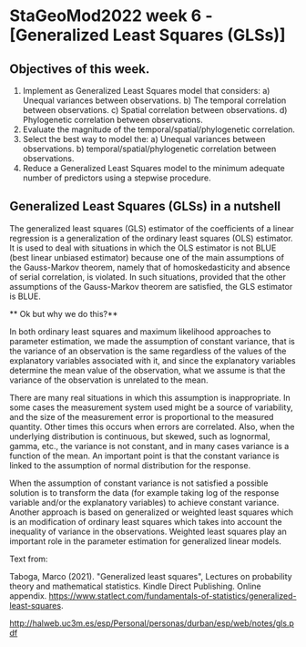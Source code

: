 # **StaGeoMod2022 week 6 -[Generalized Least Squares (GLSs)]**

## Objectives of this week.

1.	Implement as Generalized Least Squares model that considers:
  a) Unequal variances between observations.
  b) The temporal  correlation between observations. 
  c) Spatial correlation between observations. 
  d) Phylogenetic correlation between observations. 
2.	Evaluate the magnitude of the temporal/spatial/phylogenetic correlation.
3.  Select the best way to model the:
  a) Unequal variances between observations.
  b) temporal/spatial/phylogenetic correlation between observations.
4.	Reduce a Generalized Least Squares model to the minimum adequate number of predictors using a stepwise procedure.

## Generalized Least Squares (GLSs) in a nutshell

The generalized least squares (GLS) estimator of the coefficients of a linear regression is a generalization of the ordinary least squares (OLS) estimator. It is used to deal with situations in which the OLS estimator is not BLUE (best linear unbiased estimator) because one of the main assumptions of the Gauss-Markov theorem, namely that of homoskedasticity and absence of serial correlation, is violated. In such situations, provided that the other assumptions of the Gauss-Markov theorem are satisfied, the GLS estimator is BLUE.

** Ok but why we do this?**

In both ordinary least squares and maximum likelihood approaches to parameter estimation, we made the assumption of constant variance, that is the variance of an observation is the same regardless of the values of the explanatory variables associated with it, and since the explanatory variables determine the mean value of the observation, what we assume is that the variance of the observation is unrelated to the mean.

There are many real situations in which this assumption is inappropriate. In some cases the measurement system used might be a source of variability, and the size of the measurement error is proportional to the measured quantity. Other times this occurs when errors are correlated. Also, when the underlying distribution is continuous, but skewed, such as lognormal, gamma, etc., the variance is not constant, and in many cases variance is a function of the mean.
An important point is that the constant variance is linked to the assumption of normal distribution for the response.

When the assumption of constant variance is not satisfied a possible solution is to transform the data (for example taking log of the response variable and/or the explanatory variables) to achieve constant variance. Another approach is based on generalized or weighted least squares which is an modification of ordinary least squares which takes into account the inequality of variance in the observations. Weighted least squares play an important role in the parameter estimation for generalized linear models.




Text from:

Taboga, Marco (2021). "Generalized least squares", Lectures on probability theory and mathematical statistics. Kindle Direct Publishing. Online appendix. https://www.statlect.com/fundamentals-of-statistics/generalized-least-squares.

http://halweb.uc3m.es/esp/Personal/personas/durban/esp/web/notes/gls.pdf


